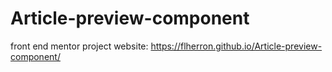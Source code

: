 # Article-preview-component
front end mentor project
website: https://flherron.github.io/Article-preview-component/
